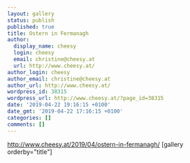```yaml
---
layout: gallery
status: publish
published: true
title: Ostern in Fermanagh
author:
  display_name: cheesy
  login: cheesy
  email: christine@cheesy.at
  url: http://www.cheesy.at/
author_login: cheesy
author_email: christine@cheesy.at
author_url: http://www.cheesy.at/
wordpress_id: 38315
wordpress_url: http://www.cheesy.at/?page_id=38315
date: '2019-04-22 19:16:15 +0100'
date_gmt: '2019-04-22 17:16:15 +0100'
categories: []
comments: []
---
```

http://www.cheesy.at/2019/04/ostern-in-fermanagh/
[gallery orderby="title"]
